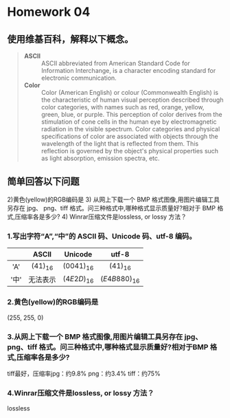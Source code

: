 # Homework 04

## 使用维基百科，解释以下概念。

><dl>
><dt><strong>ASCII</strong></dt>
><dd>ASCII abbreviated from American Standard Code for Information Interchange, is a character encoding standard for electronic communication.</dd>
><dt><strong>Color</strong></dt>
><dd>Color (American English) or colour (Commonwealth English) is the characteristic of human visual perception described through color categories, with names such as red, orange, yellow, green, blue, or purple. This perception of color derives from the stimulation of cone cells in the human eye by electromagnetic radiation in the visible spectrum. Color categories and physical specifications of color are associated with objects through the wavelength of the light that is reflected from them. This reflection is governed by the object's physical properties such as light absorption, emission spectra, etc.</dd>
></dl>

## 简单回答以下问题


2)黄色(yellow)的RGB编码是
3) 从网上下载一个 BMP 格式图像,用图片编辑工具另存在 jpg、 png、tiff 格式。问三种格式中,哪种格式显示质量好?相对于
BMP 格式,压缩率各是多少?
4) Winrar压缩文件是lossless, or lossy 方法？


### 1.写出字符“A”,“中”的 ASCII 码、Unicode 码、utf-8 编码。

||ASCII|Unicode|utf-8|
|:-:|:-:|:-:|:-:|
|'A'|$(41)_{16}$|$(00 41)_{16}$|$(41)_{16}$|
|'中'|无法表示|$(4E 2D)_{16}$|$(E4 B8 80)_{16}$|

### 2.黄色(yellow)的RGB编码是

(255, 255, 0)

### 3.从网上下载一个 BMP 格式图像,用图片编辑工具另存在 jpg、 png、tiff 格式。问三种格式中,哪种格式显示质量好?相对于BMP 格式,压缩率各是多少?

tiff最好，压缩率jpg：约9.8% png：约3.4% tiff：约75%

### 4.Winrar压缩文件是lossless, or lossy 方法？

lossless